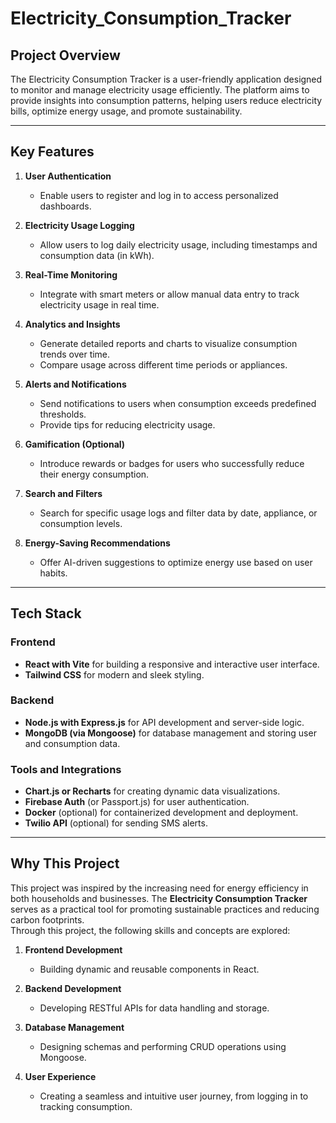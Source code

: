 # **Electricity_Consumption_Tracker**

## **Project Overview**

The Electricity Consumption Tracker is a user-friendly application designed to monitor and manage electricity usage efficiently. The platform aims to provide insights into consumption patterns, helping users reduce electricity bills, optimize energy usage, and promote sustainability.

---

## **Key Features**

1. **User Authentication**  
   - Enable users to register and log in to access personalized dashboards.

2. **Electricity Usage Logging**  
   - Allow users to log daily electricity usage, including timestamps and consumption data (in kWh).

3. **Real-Time Monitoring**  
   - Integrate with smart meters or allow manual data entry to track electricity usage in real time.

4. **Analytics and Insights**  
   - Generate detailed reports and charts to visualize consumption trends over time.  
   - Compare usage across different time periods or appliances.

5. **Alerts and Notifications**  
   - Send notifications to users when consumption exceeds predefined thresholds.  
   - Provide tips for reducing electricity usage.

6. **Gamification (Optional)**  
   - Introduce rewards or badges for users who successfully reduce their energy consumption.

7. **Search and Filters**  
   - Search for specific usage logs and filter data by date, appliance, or consumption levels.

8. **Energy-Saving Recommendations**  
   - Offer AI-driven suggestions to optimize energy use based on user habits.

---

## **Tech Stack**

### **Frontend**  
- **React with Vite** for building a responsive and interactive user interface.  
- **Tailwind CSS** for modern and sleek styling.

### **Backend**  
- **Node.js with Express.js** for API development and server-side logic.  
- **MongoDB (via Mongoose)** for database management and storing user and consumption data.

### **Tools and Integrations**  
- **Chart.js or Recharts** for creating dynamic data visualizations.  
- **Firebase Auth** (or Passport.js) for user authentication.  
- **Docker** (optional) for containerized development and deployment.  
- **Twilio API** (optional) for sending SMS alerts.  

---

## **Why This Project**

This project was inspired by the increasing need for energy efficiency in both households and businesses. The **Electricity Consumption Tracker** serves as a practical tool for promoting sustainable practices and reducing carbon footprints.  
Through this project, the following skills and concepts are explored:  

1. **Frontend Development**  
   - Building dynamic and reusable components in React.  

2. **Backend Development**  
   - Developing RESTful APIs for data handling and storage.  

3. **Database Management**  
   - Designing schemas and performing CRUD operations using Mongoose.  

4. **User Experience**  
   - Creating a seamless and intuitive user journey, from logging in to tracking consumption.  
